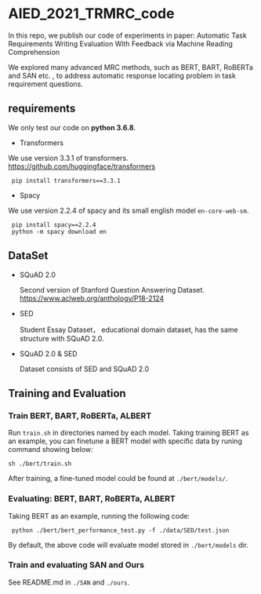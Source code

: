 # AIED_2021_TRMRC_code

In this repo, we publish our code of experiments in paper: Automatic Task Requirements Writing Evaluation With Feedback via Machine Reading Comprehension

We explored many advanced MRC methods, such as BERT, BART, RoBERTa and SAN etc. , to address automatic response locating problem in task requirement questions.

## requirements 

 
 We only test our code on **python 3.6.8**.

 - Transformers

 We use version 3.3.1 of transformers.
  https://github.com/huggingface/transformers 

```
 pip install transformers==3.3.1
```

- Spacy

We use version 2.2.4 of spacy and its small english model `en-core-web-sm`.

```
 pip install spacy==2.2.4 
 python -m spacy download en 
```

## DataSet 

- SQuAD 2.0 
   
   Second version of Stanford Question Answering Dataset. 
     https://www.aclweb.org/anthology/P18-2124
- SED
   
   Student Essay Dataset， educational domain dataset, has the same structure with SQuAD 2.0.

- SQuAD 2.0 & SED 

   Dataset consists of SED and SQuAD 2.0

## Training and Evaluation


### Train BERT, BART, RoBERTa, ALBERT

Run `train.sh` in directories named by each model.
Taking training BERT as an example, you can finetune a BERT model with specific data by runing command showing below:

```
sh ./bert/train.sh
```
After training, a fine-tuned model could be found at `./bert/models/`.

### Evaluating: BERT, BART, RoBERTa, ALBERT 

 Taking BERT as an example, running the following code:

```shell
 python ./bert/bert_performance_test.py -f ./data/SED/test.json
```
By default, the above code will evaluate model stored in `./bert/models` dir.

### Train and evaluating SAN and Ours

   See README.md in `./SAN` and `./ours`.









